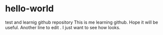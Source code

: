 # hello-world
test and learnig github repository
This is me learning github. Hope it will be useful.
Another line to edit . I just want to see how looks.
